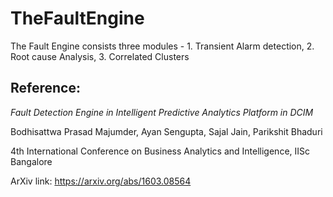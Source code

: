 # TheFaultEngine
The Fault Engine consists three modules - 1. Transient Alarm detection, 2. Root cause Analysis, 3. Correlated Clusters 

## Reference: 
*Fault Detection Engine in Intelligent Predictive Analytics Platform in DCIM*

Bodhisattwa Prasad Majumder, Ayan Sengupta, Sajal Jain, Parikshit Bhaduri

4th International Conference on Business Analytics and Intelligence, IISc Bangalore

ArXiv link: https://arxiv.org/abs/1603.08564
